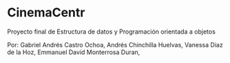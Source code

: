# CinemaCentr
Proyecto final de Estructura de datos y Programación orientada a objetos

Por:
Gabriel Andrés Castro Ochoa,
Andrés Chinchilla Huelvas,
Vanessa Diaz de la Hoz,
Emmanuel David Monterrosa Duran,
